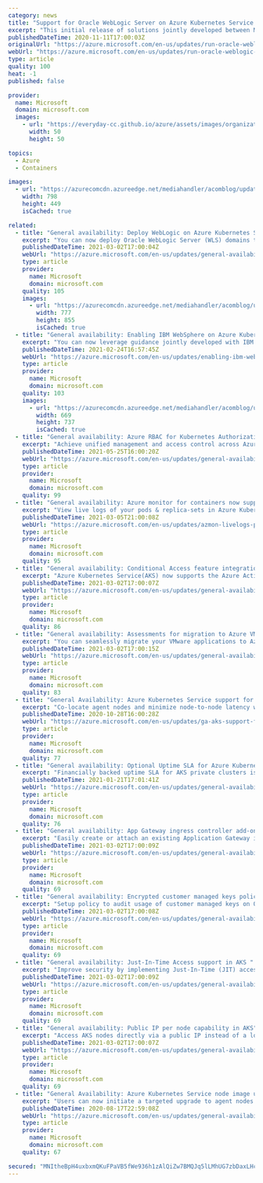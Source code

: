 ```yaml
---
category: news
title: "Support for Oracle WebLogic Server on Azure Kubernetes Service is now available"
excerpt: "This initial release of solutions jointly developed between Microsoft and Oracle enables you to bring your WebLogic workloads to a managed Kubernetes service on Azure."
publishedDateTime: 2020-11-11T17:00:03Z
originalUrl: "https://azure.microsoft.com/en-us/updates/run-oracle-weblogic-server-on-azure-kubernetes-service/"
webUrl: "https://azure.microsoft.com/en-us/updates/run-oracle-weblogic-server-on-azure-kubernetes-service/"
type: article
quality: 100
heat: -1
published: false

provider:
  name: Microsoft
  domain: microsoft.com
  images:
    - url: "https://everyday-cc.github.io/azure/assets/images/organizations/microsoft.com-50x50.jpg"
      width: 50
      height: 50

topics:
  - Azure
  - Containers

images:
  - url: "https://azurecomcdn.azureedge.net/mediahandler/acomblog/updates/UpdatesV2/blog/c222c232-b3ab-44c0-b5be-0d9bc5d38917.png"
    width: 798
    height: 449
    isCached: true

related:
  - title: "General availability: Deploy WebLogic on Azure Kubernetes Service (AKS) using custom Docker images"
    excerpt: "You can now deploy Oracle WebLogic Server (WLS) domains to Azure in a Kubernetes native fashion using custom Docker images and Azure Container Registry (ACR)."
    publishedDateTime: 2021-03-02T17:00:04Z
    webUrl: "https://azure.microsoft.com/en-us/updates/general-availability-deploy-weblogic-on-azure-kubernetes-service-aks-using-custom-docker-images/"
    type: article
    provider:
      name: Microsoft
      domain: microsoft.com
    quality: 105
    images:
      - url: "https://azurecomcdn.azureedge.net/mediahandler/acomblog/updates/UpdatesV2/blog/65fd37e2-21da-4600-b18e-d37e5dd29e2c.jpg"
        width: 777
        height: 855
        isCached: true
  - title: "General availability: Enabling IBM WebSphere on Azure Kubernetes Service"
    excerpt: "You can now leverage guidance jointly developed with IBM to run WebSphere Liberty and Open Liberty on Azure Kubernetes Service (AKS)."
    publishedDateTime: 2021-02-24T16:57:45Z
    webUrl: "https://azure.microsoft.com/en-us/updates/enabling-ibm-websphere-on-azure-kubernetes-service/"
    type: article
    provider:
      name: Microsoft
      domain: microsoft.com
    quality: 103
    images:
      - url: "https://azurecomcdn.azureedge.net/mediahandler/acomblog/updates/UpdatesV2/blog/ea760aca-529e-4fbf-94cc-c914cde06f02.jpg"
        width: 669
        height: 737
        isCached: true
  - title: "General availability: Azure RBAC for Kubernetes Authorization in AKS"
    excerpt: "Achieve unified management and access control across Azure and AKS resources."
    publishedDateTime: 2021-05-25T16:00:20Z
    webUrl: "https://azure.microsoft.com/en-us/updates/general-availability-azure-rbac-for-kubernetes-authorization-in-aks/"
    type: article
    provider:
      name: Microsoft
      domain: microsoft.com
    quality: 99
  - title: "General availability: Azure monitor for containers now supports Pods & Replica set live logs in AKS resource view"
    excerpt: "View live logs of your pods & replica-sets in Azure Kubernetes Service(AKS) resource view. Filter, search, and troubleshoot your pods and replica-sets."
    publishedDateTime: 2021-03-05T21:00:08Z
    webUrl: "https://azure.microsoft.com/en-us/updates/azmon-livelogs-pods/"
    type: article
    provider:
      name: Microsoft
      domain: microsoft.com
    quality: 95
  - title: "General availability: Conditional Access feature integration with AKS"
    excerpt: "Azure Kubernetes Service(AKS) now supports the Azure Active Directory(AAD) Conditional Access feature."
    publishedDateTime: 2021-03-02T17:00:07Z
    webUrl: "https://azure.microsoft.com/en-us/updates/general-availability-conditional-access-feature-integration-with-aks/"
    type: article
    provider:
      name: Microsoft
      domain: microsoft.com
    quality: 86
  - title: "General availability: Assessments for migration to Azure VMware Solution "
    excerpt: "You can seamlessly migrate your VMware applications to Azure with ease due to assessments for migration to Azure VMware Solution."
    publishedDateTime: 2021-03-02T17:00:15Z
    webUrl: "https://azure.microsoft.com/en-us/updates/general-availability-assessments-for-migration-to-azure-vmware-solution/"
    type: article
    provider:
      name: Microsoft
      domain: microsoft.com
    quality: 83
  - title: "General Availability: Azure Kubernetes Service support for proximity placement groups"
    excerpt: "Co-locate agent nodes and minimize node-to-node latency with AKS support for proximity placement groups."
    publishedDateTime: 2020-10-28T16:00:28Z
    webUrl: "https://azure.microsoft.com/en-us/updates/ga-aks-support-for-proximity-placement-groups/"
    type: article
    provider:
      name: Microsoft
      domain: microsoft.com
    quality: 77
  - title: "General availability: Optional Uptime SLA for Azure Kubernetes Service private clusters"
    excerpt: "Financially backed uptime SLA for AKS private clusters is now available."
    publishedDateTime: 2021-01-21T17:01:41Z
    webUrl: "https://azure.microsoft.com/en-us/updates/general-availability-optional-uptime-sla-for-azure-kubernetes-service-private-clusters/"
    type: article
    provider:
      name: Microsoft
      domain: microsoft.com
    quality: 76
  - title: "General availability: App Gateway ingress controller add-on for AKS"
    excerpt: "Easily create or attach an existing Application Gateway instance to your Azure Kubernetes Service clusters."
    publishedDateTime: 2021-03-02T17:00:09Z
    webUrl: "https://azure.microsoft.com/en-us/updates/general-availability-app-gateway-ingress-controller-addon-for-aks/"
    type: article
    provider:
      name: Microsoft
      domain: microsoft.com
    quality: 69
  - title: "General availability: Encrypted customer managed keys policy for AKS"
    excerpt: "Setup policy to audit usage of customer managed keys on OS and data disks."
    publishedDateTime: 2021-03-02T17:00:08Z
    webUrl: "https://azure.microsoft.com/en-us/updates/general-availability-encrypted-customer-managed-keys-policy-for-aks/"
    type: article
    provider:
      name: Microsoft
      domain: microsoft.com
    quality: 69
  - title: "General availability: Just-In-Time Access support in AKS "
    excerpt: "Improve security by implementing Just-In-Time (JIT) access rules for tasks that require elevated permissions."
    publishedDateTime: 2021-03-02T17:00:09Z
    webUrl: "https://azure.microsoft.com/en-us/updates/general-availability-justintime-access-support-in-aks/"
    type: article
    provider:
      name: Microsoft
      domain: microsoft.com
    quality: 69
  - title: "General availability: Public IP per node capability in AKS"
    excerpt: "Access AKS nodes directly via a public IP instead of a load balancer."
    publishedDateTime: 2021-03-02T17:00:07Z
    webUrl: "https://azure.microsoft.com/en-us/updates/general-availability-public-ip-per-node-capability-in-aks/"
    type: article
    provider:
      name: Microsoft
      domain: microsoft.com
    quality: 69
  - title: "General Availability: Azure Kubernetes Service node image upgrade "
    excerpt: "Users can now initiate a targeted upgrade to agent nodes for a given node pool to pull the latest available node updates and patches without requiring a full cluster upgrade"
    publishedDateTime: 2020-08-17T22:59:08Z
    webUrl: "https://azure.microsoft.com/en-us/updates/general-availability-azure-kubernetes-service-node-image-upgrade/"
    type: article
    provider:
      name: Microsoft
      domain: microsoft.com
    quality: 67

secured: "MNItheBpH4uxbxmQKuFPaVB5fWe936h1zAlQiZw7BMQJq5lLMhUG7zbDaxLHcf3n0FzuR1u3uLqYGKQ5coFhdd2sb75Ws3D9wveN7oTdYqmy/umFz0kOBly0DdtPBlrGQ6oEUQxydFIffkRLvNTMFeCfg+cDDshHs79QjOIO1KFUKIz+ycgJwI7hMAOmUSNR0ynnaKscl6Fq+DXMUZjpWoEbXYhIf29lyRh4/0ekqmDqmCCwtYSKckiTSqXNH6ceDmouEcAADFYgmmxH0lHP/wHL4zsVj1378ZhGyzmmtMQ2Czklkeq3QSiJIzOUz8ciFRMZnp/ro5fHT3ku5mmzwuxWhmmqfWEhpQnw5aef+RE=;fofIyWpbf5ACZadw2ng7jQ=="
---
```


